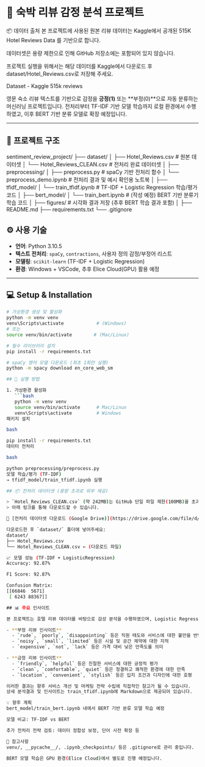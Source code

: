# 🏨 숙박 리뷰 감정 분석 프로젝트

📦 데이터 출처
본 프로젝트에 사용된 원본 리뷰 데이터는 Kaggle에서 공개된 515K Hotel Reviews Data 를 기반으로 합니다.

데이터셋은 용량 제한으로 인해 GitHub 저장소에는 포함되어 있지 않습니다.

프로젝트 실행을 위해서는 해당 데이터를 Kaggle에서 다운로드 후 dataset/Hotel_Reviews.csv로 저장해 주세요.

Dataset - Kaggle 515k reviews

영문 숙소 리뷰 텍스트를 기반으로 감정을 **긍정(1)** 또는 **부정(0)**으로 자동 분류하는 머신러닝 프로젝트입니다.
전처리부터 TF-IDF 기반 모델 학습까지 로컬 환경에서 수행하였고, 이후 BERT 기반 분류 모델로 확장 예정입니다.

---

## 📁 프로젝트 구조

sentiment_review_project/
├── dataset/
│   ├── Hotel_Reviews.csv             # 원본 데이터셋
│   └── Hotel_Reviews_CLEAN.csv       # 전처리 완료 데이터셋
│
├── preprocessing/
│   ├── preprocess.py                 # spaCy 기반 전처리 함수
│   └── preprocess_demo.ipynb         # 전처리 결과 및 예시 확인용 노트북
│
├── tfidf_model/
│   └── train_tfidf.ipynb             # TF-IDF + Logistic Regression 학습/평가 코드
│
├── bert_model/
│   └── train_bert.ipynb              # (작성 예정) BERT 기반 분류기 학습 코드
│
├── figures/                          # 시각화 결과 저장 (추후 BERT 학습 결과 포함)
│
├── README.md
├── requirements.txt
└── .gitignore

## ⚙️ 사용 기술

- **언어**: Python 3.10.5
- **텍스트 전처리**: `spaCy`, `contractions`, 사용자 정의 감정/부정어 리스트
- **모델링**: `scikit-learn` (TF-IDF + Logistic Regression)
- **환경**: Windows + VSCode, 추후 Elice Cloud(GPU) 활용 예정

---

## 💻 Setup & Installation

```bash
# 가상환경 생성 및 활성화
python -m venv venv
venv\Scripts\activate            # (Windows)
# 또는
source venv/bin/activate        # (Mac/Linux)

# 필수 라이브러리 설치
pip install -r requirements.txt

# spaCy 영어 모델 다운로드 (최초 1회만 실행)
python -m spacy download en_core_web_sm

## 🚀 실행 방법

1. 가상환경 활성화
   ```bash
   python -m venv venv
   source venv/bin/activate      # Mac/Linux
   venv\Scripts\activate         # Windows
패키지 설치

bash

pip install -r requirements.txt
데이터 전처리

bash

python preprocessing/preprocess.py
모델 학습/평가 (TF-IDF)
→ tfidf_model/train_tfidf.ipynb 실행

## 📦 전처리 데이터셋 (용량 초과로 외부 제공)

> `Hotel_Reviews_CLEAN.csv` (약 242MB)는 GitHub 단일 파일 제한(100MB)을 초과하여,  
> 아래 링크를 통해 다운로드할 수 있습니다.

🔗 [전처리 데이터셋 다운로드 (Google Drive)](https://drive.google.com/file/d/1HvTmHWmatG7jtiXfM1bIC4WPM9Fcb_jV/view?usp=sharing)

다운로드한 후 `dataset/` 폴더에 넣어주세요:
dataset/
├── Hotel_Reviews.csv
└── Hotel_Reviews_CLEAN.csv ← (다운로드 파일)

📈 모델 성능 (TF-IDF + LogisticRegression)
Accuracy: 92.87%

F1 Score: 92.87%

Confusion Matrix:
[[66846  5671]
 [ 6243 88367]]

## 📊 주요 인사이트

본 프로젝트는 호텔 리뷰 데이터를 바탕으로 감성 분석을 수행하였으며, Logistic Regression 모델을 통해 다음과 같은 인사이트를 도출했습니다:

- **부정 리뷰 인사이트**
  - `rude`, `poorly`, `disappointing` 등은 직원 태도와 서비스에 대한 불만을 반영
  - `noisy`, `small`, `limited` 등은 시설 및 공간 제약에 대한 지적
  - `expensive`, `not`, `lack` 등은 가격 대비 낮은 만족도를 의미

- **긍정 리뷰 인사이트**
  - `friendly`, `helpful` 등은 친절한 서비스에 대한 긍정적 평가
  - `clean`, `comfortable`, `quiet` 등은 청결하고 쾌적한 환경에 대한 만족
  - `location`, `convenient`, `stylish` 등은 입지 조건과 디자인에 대한 호평

이러한 결과는 향후 서비스 개선 및 마케팅 전략 수립에 직접적인 참고가 될 수 있습니다.
상세 분석결과 및 인사이트는 train_tfidf.ipynb에 Markdown으로 제공되어 있습니다.

💡 향후 계획
bert_model/train_bert.ipynb 내에서 BERT 기반 분류 모델 학습 예정

모델 비교: TF-IDF vs BERT

추가 전처리 전략 검토: 데이터 정합성 보정, 단어 사전 확장 등

📝 참고사항
venv/, __pycache__/, .ipynb_checkpoints/ 등은 .gitignore로 관리 중입니다.

BERT 모델 학습은 GPU 환경(Elice Cloud)에서 별도로 진행 예정입니다.